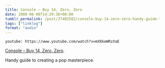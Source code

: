 ```yaml
---
title: Console – Buy 14, Zero, Zero
date: 2008-06-06T14:29:36+00:00
tumblr_permalink: /post/37402582/console-buy-14-zero-zero-handy-guide-to
tags: ["linklog"]
format: "audio"
---
```


`youtube: https://www.youtube.com/watch?v=mX8keWRzXaE`

[Console &#8211; Buy 14, Zero, Zero][1].

Handy guide to creating a pop masterpiece.

[1]: https://www.youtube.com/watch?v=mX8keWRzXaE
[2]: http://www.console.li/
